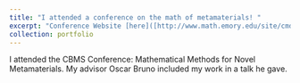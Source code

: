 ```yaml
---
title: "I attended a conference on the math of metamaterials! "
excerpt: "Conference Website [here]([http://www.math.emory.edu/site/cmds-reuret/](https://www.auburn.edu/cosam/cbms2024/index.htm)) <br/><img src='/images/CMBS_US.jpg'>"
collection: portfolio
---
```

I attended the CBMS Conference: Mathematical Methods for Novel Metamaterials. My advisor Oscar Bruno included my work in a talk he gave.
